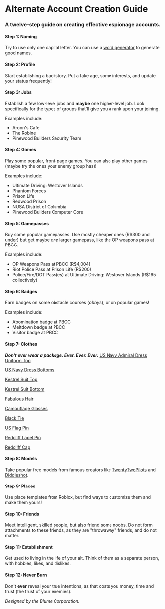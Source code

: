 # Alternate Account Creation Guide
### A twelve-step guide on creating effective espionage accounts.

#### Step 1: Naming
Try to use only one capital letter. You can use a [word generator](http://www.wordgenerator.net/random-word-generator.php) to generate good names.

#### Step 2: Profile
Start establishing a backstory. Put a fake age, some interests, and update your status frequently!

#### Step 3: Jobs
Establish a few low-level jobs and **maybe** one higher-level job.
Look specifically for the types of groups that'll give you a rank upon your joining.

Examples include:
- Aroon's Cafe
- The Robine
- Pinewood Builders Security Team

#### Step 4: Games
Play some popular, front-page games. You can also play other games (maybe try the ones your enemy group has)!

Examples include:
- Ultimate Driving: Westover Islands
- Phantom Forces
- Prison Life
- Redwood Prison
- NUSA District of Columbia
- Pinewood Builders Computer Core

#### Step 5: Gamepasses
Buy some popular gamepasses. Use mostly cheaper ones (R$300 and under) but get maybe *one* larger gamepass, like the OP weapons pass at PBCC.

Examples include:
- OP Weapons Pass at PBCC (R$4,004)
- Riot Police Pass at Prison Life (R$200)
- Police/Fire/DOT Pass(es) at Ultimate Driving: Westover Islands (R$165 collectively)

#### Step 6: Badges
Earn badges on some obstacle courses (*obbys*), or on popular games!

Examples include: 
- Abomination badge at PBCC
- Meltdown badge at PBCC
- Visitor badge at PBCC

#### Step 7: Clothes
***Don't ever wear a package. Ever. Ever. Ever.***
[US Navy Admiral Dress Uniform Top](https://www.roblox.com/catalog/180560499/U-S-Navy-Admiral-Uniform-VADM-FADM)

[US Navy Dress Bottoms](https://www.roblox.com/catalog/578227266/USN-E7-O10-Service-Dress-Blue-Trousers)

[Kestrel Suit Top](https://www.roblox.com/catalog/138632986/Kestrel-Classic-Black-Business-Suit)

[Kestrel Suit Bottom](https://www.roblox.com/catalog/138981719/Kestrel-Classic-Black-Business-Suit-pants)

[Fabulous Hair](https://www.roblox.com/catalog/12270248/Fabulous-Hair)

[Camouflage Glasses](https://www.roblox.com/catalog/116778374/Camo-Glasses)

[Black Tie](https://www.roblox.com/catalog/30379217/Skinny-Tie)

[US Flag Pin](https://www.roblox.com/catalog/892008738/American-Flag-Lapel-Pin)

[Redcliff Lapel Pin](https://www.roblox.com/catalog/903188891/Redcliff-Lapel-Pin)

[Redcliff Cap](https://www.roblox.com/catalog/286512740/Redcliff-Cap)

#### Step 8: Models
Take popular free models from famous creators like [TwentyTwoPilots](https://www.roblox.com/users/795186/profile) and [Diddleshot](https://www.roblox.com/users/390939/profile).

#### Step 9: Places
Use place templates from Roblox, but find ways to customize them and make them yours!

#### Step 10: Friends
Meet intelligent, skilled people, but also friend some noobs. Do not form attachments to these friends, as they are "throwaway" friends, and do not matter.

#### Step 11: Establishment
Get used to living in the life of your alt. Think of them as a separate person, with hobbies, likes, and dislikes.

#### Step 12: Never Burn
Don't **ever** reveal your true intentions, as that costs you money, time and trust (the trust of your enemies).

*Designed by the Blume Corporation.*
